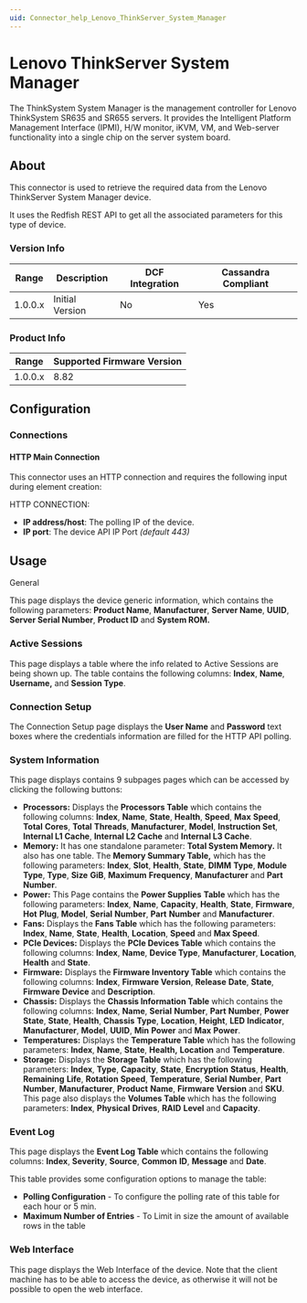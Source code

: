 ```yaml
---
uid: Connector_help_Lenovo_ThinkServer_System_Manager
---
```


# Lenovo ThinkServer System Manager

The ThinkSystem System Manager is the management controller for Lenovo ThinkSystem SR635 and SR655 servers. It provides the Intelligent Platform Management Interface (IPMI), H/W monitor, iKVM, VM, and Web-server functionality into a single chip on the server system board.

## About

This connector is used to retrieve the required data from the Lenovo ThinkServer System Manager device.

It uses the Redfish REST API to get all the associated parameters for this type of device.

### Version Info

| **Range** | **Description** | **DCF Integration** | **Cassandra Compliant** |
|------------------|-----------------|---------------------|-------------------------|
| 1.0.0.x          | Initial Version | No                  | Yes                     |



### Product Info

| Range | Supported Firmware Version |
|------------------|-----------------------------|
| 1.0.0.x          | 8.82                        |

## Configuration

### Connections

#### HTTP Main Connection

This connector uses an HTTP connection and requires the following input during element creation:

HTTP CONNECTION:

- **IP address/host**: The polling IP of the device.
- **IP port**: The device API IP Port *(default 443)*

## Usage

General

This page displays the device generic information, which contains the following parameters: **Product Name**, **Manufacturer**, **Server Name**, **UUID**, **Server Serial Number**, **Product ID** and **System ROM.**

### Active Sessions

This page displays a table where the info related to Active Sessions are being shown up. The table contains the following columns: **Index**, **Name**, **Username,** and **Session Type**.

### Connection Setup

The Connection Setup page displays the **User Name** and **Password** text boxes where the credentials information are filled for the HTTP API polling.

### System Information

This page displays contains 9 subpages pages which can be accessed by clicking the following buttons:

- **Processors:** Displays the **Processors Table** which contains the following columns: **Index**, **Name**, **State**, **Health**, **Speed**, **Max** **Speed**, **Total** **Cores**, **Total** **Threads**, **Manufacturer**, **Model**, **Instruction Set**, **Internal L1 Cache**, **Internal L2 Cache** and **Internal L3 Cache**.
- **Memory:** It has one standalone parameter: **Total System Memory.** It also has one table. The **Memory Summary Table,** which has the following parameters: **Index**, **Slot**, **Health**, **State**, **DIMM** **Type**, **Module** **Type**, **Type**, **Size** **GiB**, **Maximum** **Frequency**, **Manufacturer** and **Part Number**.
- **Power:** This Page contains the **Power Supplies** **Table** which has the following parameters: **Index**, **Name**, **Capacity**, **Health**, **State**, **Firmware**, **Hot** **Plug**, **Model**, **Serial** **Number**, **Part** **Number** and **Manufacturer**.
- **Fans:** Displays the **Fans Table** which has the following parameters: **Index**, **Name**, **State**, **Health**, **Location**, **Speed** and **Max Speed**.
- **PCIe Devices:** Displays the **PCIe Devices Table** which contains the following columns: **Index**, **Name**, **Device Type**, **Manufacturer**, **Location**, **Health** and **State**.
- **Firmware:** Displays the **Firmware Inventory Table** which contains the following columns: **Index**, **Firmware Version**, **Release** **Date**, **State**, **Firmware** **Device** and **Description**.
- **Chassis:** Displays the **Chassis Information Table** which contains the following columns: **Index**, **Name**, **Serial** **Number**, **Part** **Number**, **Power** **State**, **State**, **Health**, **Chassis** **Type**, **Location**, **Height**, **LED** **Indicator**, **Manufacturer**, **Model**, **UUID**, **Min** **Power** and **Max** **Power**.
- **Temperatures:** Displays the **Temperature Table** which has the following parameters: **Index**, **Name**, **State**, **Health,** **Location** and **Temperature**.
- **Storage:** Displays the **Storage Table** which has the following parameters: **Index**, **Type**, **Capacity**, **State**, **Encryption** **Status**, **Health**, **Remaining** **Life**, **Rotation** **Speed**, **Temperature**, **Serial** **Number**, **Part** **Number**, **Manufacturer**, **Product** **Name**, **Firmware** **Version** and **SKU**. This page also displays the **Volumes Table** which has the following parameters: **Index**, **Physical** **Drives**, **RAID** **Level** and **Capacity**.

### Event Log

This page displays the **Event Log Table** which contains the following columns: **Index**, **Severity**, **Source**, **Common** **ID**, **Message** and **Date**.

This table provides some configuration options to manage the table:

- **Polling Configuration** - To configure the polling rate of this table for each hour or 5 min.
- **Maximum Number of Entries** - To Limit in size the amount of available rows in the table

### Web Interface

This page displays the Web Interface of the device. Note that the client machine has to be able to access the device, as otherwise it will not be possible to open the web interface.


